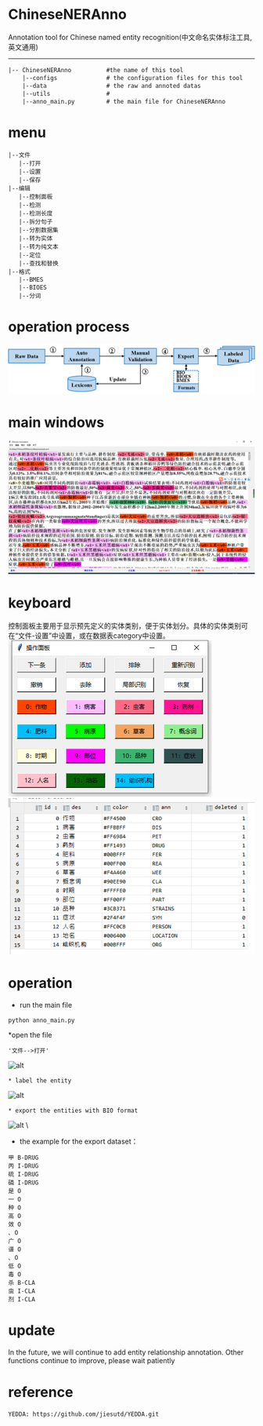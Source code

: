 # ChineseNERAnno
Annotation tool for Chinese named entity recognition(中文命名实体标注工具,英文通用)
***

```
|-- ChineseNERAnno          #the name of this tool
    |--configs              # the configuration files for this tool
    |--data                 # the raw and annoted datas
    |--utils                # 
    |--anno_main.py         # the main file for ChineseNERAnno
```
# menu
```
|--文件
   |--打开
   |--设置
   |--保存
|--编辑
   |--控制面板
   |--检测
   |--检测长度
   |--拆分句子
   |--分割数据集
   |--转为实体
   |--转为纯文本
   |--定位
   |--查找和替换
|--格式
   |--BMES
   |--BIOES
   |--分词
```
# operation process
![alt](configs/process.png)
# main windows
![alt](configs/main.png)


# keyboard
控制面板主要用于显示预先定义的实体类别，便于实体划分。具体的实体类别可在“文件-设置”中设置，或在数据表category中设置。 \
![alt](configs/keyboard.png) ![alt](configs/categories.png)

# operation
* run the main file
```
python anno_main.py
```
*open the file
```
'文件-->打开'
```
![alt](configs/Video_2020-08-01_163914.gif)
```
* label the entity
```
![alt](configs/Video_2020-08-01_165311.gif)

```
* export the entities with BIO format
```
![alt](configs/Video_2020-08-01_170452.gif) \
* the example for the export dataset：
```
甲 B-DRUG
丙 I-DRUG
硫 I-DRUG
磷 I-DRUG
是 O
一 O
种 O
高 O
效 O
､ O
广 O
谱 O
､ O
低 O
毒 O
杀 B-CLA
虫 I-CLA
剂 I-CLA
```



# update

In the future, we will continue to add entity relationship annotation. Other functions continue to improve, please wait patiently
# reference
```
YEDDA: https://github.com/jiesutd/YEDDA.git
```
